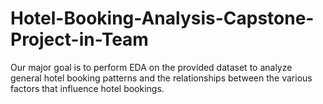 # Hotel-Booking-Analysis-Capstone-Project-in-Team
Our major goal is to perform EDA on the provided dataset to analyze general hotel booking patterns and the relationships between the various factors that influence hotel bookings.
